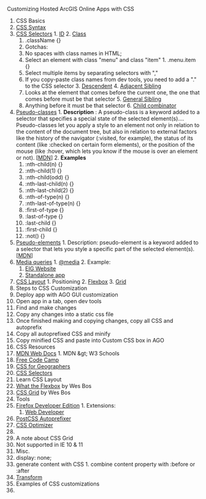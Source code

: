 Customizing Hosted ArcGIS Online Apps with CSS

1. CSS Basics
  1. [CSS Syntax](https://developer.mozilla.org/en-US/docs/Web/CSS/Syntax)
  2. [CSS Selectors](https://developer.mozilla.org/en-US/docs/Web/CSS/CSS_Selectors)
    1. [ID](https://developer.mozilla.org/en-US/docs/Web/CSS/ID_selectors)
    2. [Class](https://developer.mozilla.org/en-US/docs/Web/CSS/Class_selectors)
      1. .className {}
      2. Gotchas:
        1. No spaces with class names in HTML;
        2. Select an element with class &quot;menu&quot; and class &quot;item&quot;
          1. .menu.item {}
        3. Select multiple items by separating selectors with &quot;,&quot;
        4. If you copy-paste class names from dev tools, you need to add a  &quot;.&quot; to the CSS selector
    3. [Descendent](https://developer.mozilla.org/en-US/docs/Web/CSS/Descendant_combinator)
    4. [Adjacent Sibling](https://developer.mozilla.org/en-US/docs/Web/CSS/Adjacent_sibling_combinator)
      1. Looks at the element that comes before the current one, the one that comes before must be that selector
    5. [General Sibling](https://developer.mozilla.org/en-US/docs/Web/CSS/General_sibling_combinator)
      1. Anything before it must be that selector
    6. [Child combinator](https://developer.mozilla.org/en-US/docs/Web/CSS/Child_combinator)
  3. [Pseudo-classes](https://developer.mozilla.org/en-US/docs/Web/CSS/Pseudo-classes)
    1. **Description** : A pseudo-class is a keyword added to a selector that specifies a special state of the selected element(s)…. Pseudo-classes let you apply a style to an element not only in relation to the content of the document tree, but also in relation to external factors like the history of the navigator (:visited, for example), the status of its content (like :checked on certain form elements), or the position of the mouse (like :hover, which lets you know if the mouse is over an element or not). [[MDN](https://developer.mozilla.org/en-US/docs/Web/CSS/Pseudo-classes)]
    2. **Examples**
      1. :nth-child(n) {}
        1. :nth-child(1) {}
        2. :nth-child(odd) {}
      2. :nth-last-child(n) {}
        1. :nth-last-child(2) {}
      3. :nth-of-type(n) {}
      4. :nth-last-of-type(n) {}
      5. :first-of-type {}
      6. :last-of-type {}
      7. :last-child {}
      8. :first-child {}
      9. :not() {}
  4. [Pseudo-elements](https://developer.mozilla.org/en-US/docs/Web/CSS/Pseudo-elements)
    1. Description: pseudo-element is a keyword added to a selector that lets you style a specific part of the selected element(s). [[MDN](https://developer.mozilla.org/en-US/docs/Web/CSS/Pseudo-elements)]
  5. [Media queries](https://developer.mozilla.org/en-US/docs/Web/CSS/Media_Queries)
    1. [@media](https://developer.mozilla.org/en-US/docs/Web/CSS/@media)
    2. Example:
      1. [EIG Website](https://eig.org/opportunityzones)
      2. [Standalone app](https://esrimedia.maps.arcgis.com/apps/View/index.html?appid=77f3cad12b6c4bffb816332544f04542)
  6. [CSS Layout](https://developer.mozilla.org/en-US/docs/Learn/CSS/CSS_layout)
    1. Positioning
    2. [Flexbox](https://developer.mozilla.org/en-US/docs/Learn/CSS/CSS_layout/Flexbox)
    3. [Grid](https://developer.mozilla.org/en-US/docs/Learn/CSS/CSS_layout/Grids)
2. Steps to CSS Customization
  1. Deploy app with AGO GUI customization
  2. Open app in a tab, open dev tools
  3. Find and make changes
  4. Copy any changes into a static css file
  5. Once finished making and copying changes, copy all CSS and autoprefix
  6. Copy all autoprefixed CSS and minify
  7. Copy minified CSS and paste into Custom CSS box in AGO
3. CSS Resources
  1. [MDN Web Docs](https://developer.mozilla.org/en-US/docs/Web/CSS)
    1. MDN \&gt; W3 Schools
  2. [Free Code Camp](https://www.freecodecamp.org/)
  3. [CSS for Geographers](http://patrickarlt.com/dev-summit-2019-talks/css-for-geographers/#/)
  4. [CSS Selectors](https://learn.shayhowe.com/advanced-html-css/complex-selectors/)
4. Learn CSS Layout
  1. [What the Flexbox](https://flexbox.io/) by Wes Bos
  2. [CSS Grid](https://cssgrid.io/) by Wes Bos
5. Tools
  1. [Firefox Developer Edition](https://www.mozilla.org/en-US/firefox/developer/)
    1. Extensions:
      1. [Web Developer](https://addons.mozilla.org/en-US/firefox/addon/web-developer/)
  2. [PostCSS Autoprefixer](https://github.com/postcss/autoprefixer)
  3. [CSS Optimizer](https://github.com/css/csso)
  4.
6. A note about CSS Grid
  1. Not supported in IE 10 &amp; 11
7. Misc.
  1. display: none;
  2. generate content with CSS
    1. combine content property with :before or :after
  3. [Transform](https://esrimedia.maps.arcgis.com/home/item.html?id=94d6fb566dbc4fbdae4ac59656ac56ca)
8. Examples of CSS customizations
  1.

